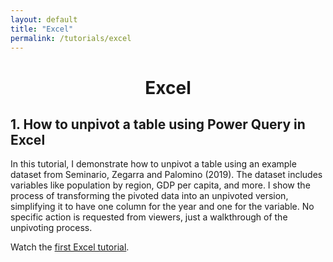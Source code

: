 ```yaml
---
layout: default
title: "Excel"
permalink: /tutorials/excel
---
```

<center> <h1>Excel</h1> </center>

## 1. How to unpivot a table using Power Query in Excel
In this tutorial, I demonstrate how to unpivot a table using an example dataset from Seminario, Zegarra and Palomino (2019). The dataset includes variables like population by region, GDP per capita, and more. I show the process of transforming the pivoted data into an unpivoted version, simplifying it to have one column for the year and one for the variable. No specific action is requested from viewers, just a walkthrough of the unpivoting process.

Watch the [first Excel tutorial](https://www.loom.com/share/a9a5d168a9124aedb5f8f3a4ec8b5694?sid=13f37d5f-46d1-4df3-879e-ffb3327ddb93).
